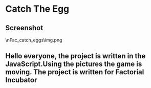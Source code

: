 # Catch The Egg

## Screenshot

\nFac_catch_eggs\img.png

## Hello everyone, the project is written in the JavaScript.Using the pictures the game is moving. The project is written for Factorial Incubator
##